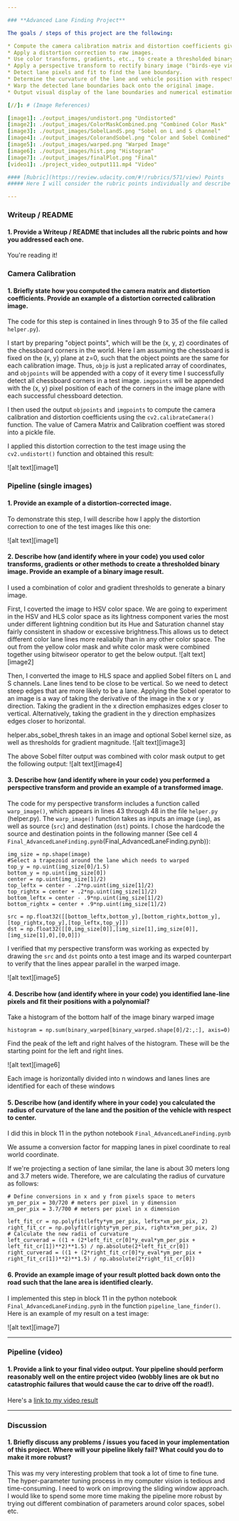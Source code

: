 ```yaml
---

### **Advanced Lane Finding Project**

The goals / steps of this project are the following:

* Compute the camera calibration matrix and distortion coefficients given a set of chessboard images.
* Apply a distortion correction to raw images.
* Use color transforms, gradients, etc., to create a thresholded binary image.
* Apply a perspective transform to rectify binary image ("birds-eye view").
* Detect lane pixels and fit to find the lane boundary.
* Determine the curvature of the lane and vehicle position with respect to center.
* Warp the detected lane boundaries back onto the original image.
* Output visual display of the lane boundaries and numerical estimation of lane curvature and vehicle position.

[//]: # (Image References)

[image1]: ./output_images/undistort.png "Undistorted"
[image2]: ./output_images/ColorMaskCombined.png "Combined Color Mask"
[image3]: ./output_images/SobelLandS.png "Sobel on L and S channel"
[image4]: ./output_images/ColorandSobel.png "Color and Sobel Combined"
[image5]: ./output_images/warped.png "Warped Image"
[image6]: ./output_images/hist.png "Histogram"
[image7]: ./output_images/finalPlot.png "Final"
[video1]: ./project_video_output111.mp4 "Video"

#### [Rubric](https://review.udacity.com/#!/rubrics/571/view) Points
##### Here I will consider the rubric points individually and describe how I addressed each point in my implementation.  

---
```

### Writeup / README

#### 1. Provide a Writeup / README that includes all the rubric points and how you addressed each one.    

You're reading it!
### Camera Calibration

#### 1. Briefly state how you computed the camera matrix and distortion coefficients. Provide an example of a distortion corrected calibration image.

The code for this step is contained in lines through 9 to 35 of the file called `helper.py`).  

I start by preparing "object points", which will be the (x, y, z) coordinates of the chessboard corners in the world. Here I am assuming the chessboard is fixed on the (x, y) plane at z=0, such that the object points are the same for each calibration image.  Thus, `objp` is just a replicated array of coordinates, and `objpoints` will be appended with a copy of it every time I successfully detect all chessboard corners in a test image.  `imgpoints` will be appended with the (x, y) pixel position of each of the corners in the image plane with each successful chessboard detection.  

I then used the output `objpoints` and `imgpoints` to compute the camera calibration and distortion coefficients using the `cv2.calibrateCamera()` function.  The value of Camera Matrix and Calibration coeffient was stored into a pickle file.

I applied this distortion correction to the test image using the `cv2.undistort()` function and obtained this result: 

![alt text][image1]

### Pipeline (single images)

#### 1. Provide an example of a distortion-corrected image.
To demonstrate this step, I will describe how I apply the distortion correction to one of the test images like this one:

![alt text][image1]

#### 2. Describe how (and identify where in your code) you used color transforms, gradients or other methods to create a thresholded binary image.  Provide an example of a binary image result.
I used a combination of color and gradient thresholds to generate a binary image.

First, I coverted the image to HSV color space. We are going to experiment in the HSV and HLS color space as its lightness component varies the most under different lightning condition but its Hue and Saturation channel stay fairly consistent in shadow or excessive brightness.This allows us to detect different color lane lines more realiabily than in any other color space.
The out from the yellow color mask and white color mask were combined together using bitwiseor operator to get the below output.
![alt text][image2]

Then, I converted the image to HLS space and applied Sobel filters on L and S channels. Lane lines tend to be close to be vertical. So we need to detect steep edges that are more likely to be a lane. Applying the Sobel operator to an image is a way of taking the derivative of the image in the x or y direction. Taking the gradient in the x direction emphasizes edges closer to vertical.  Alternatively, taking the gradient in the y direction emphasizes edges closer to horizontal.

helper.abs_sobel_thresh takes in an image and optional Sobel kernel size, as well as thresholds for gradient magnitude. 
![alt text][image3]

The above Sobel filter output was combined with color mask output to get the following output:
![alt text][image4]

#### 3. Describe how (and identify where in your code) you performed a perspective transform and provide an example of a transformed image.

The code for my perspective transform includes a function called `warp_image()`, which appears in lines 43 through 48 in the file `helper.py` (helper.py). The `warp_image()` function takes as inputs an image (`img`), as well as source (`src`) and destination (`dst`) points.  I chose the hardcode the source and destination points in the following manner (See cell 4 `Final_AdvancedLaneFinding.pynb`(Final_AdvancedLaneFinding.pynb)):

```
img_size = np.shape(image)
#Select a trapezoid around the lane which needs to warped 
top_y = np.uint(img_size[0]/1.5)
bottom_y = np.uint(img_size[0])
center = np.uint(img_size[1]/2)
top_leftx = center - .2*np.uint(img_size[1]/2)
top_rightx = center + .2*np.uint(img_size[1]/2)
bottom_leftx = center - .9*np.uint(img_size[1]/2)
bottom_rightx = center + .9*np.uint(img_size[1]/2)

src = np.float32([[bottom_leftx,bottom_y],[bottom_rightx,bottom_y],[top_rightx,top_y],[top_leftx,top_y]])
dst = np.float32([[0,img_size[0]],[img_size[1],img_size[0]],[img_size[1],0],[0,0]])

```

I verified that my perspective transform was working as expected by drawing the `src` and `dst` points onto a test image and its warped counterpart to verify that the lines appear parallel in the warped image.

![alt text][image5]

#### 4. Describe how (and identify where in your code) you identified lane-line pixels and fit their positions with a polynomial?

Take a histogram of the bottom half of the image binary warped image
```
histogram = np.sum(binary_warped[binary_warped.shape[0]/2:,:], axis=0)
```
Find the peak of the left and right halves of the histogram. These will be the starting point for the left and right lines.

![alt text][image6]

Each image is horizontally divided into n windows and lanes lines are identified for each of these windows

#### 5. Describe how (and identify where in your code) you calculated the radius of curvature of the lane and the position of the vehicle with respect to center.

I did this in block 11 in the python notebook `Final_AdvancedLaneFinding.pynb`


We assume a conversion factor for mapping lanes in pixel coordinate to real world coordinate. 

If we're projecting a section of lane similar, the lane is about 30 meters long and 3.7 meters wide. Therefore, we are calculating the radius of curvature as follows:

```
# Define conversions in x and y from pixels space to meters
ym_per_pix = 30/720 # meters per pixel in y dimension
xm_per_pix = 3.7/700 # meters per pixel in x dimension
    
left_fit_cr = np.polyfit(lefty*ym_per_pix, leftx*xm_per_pix, 2)
right_fit_cr = np.polyfit(righty*ym_per_pix, rightx*xm_per_pix, 2)
# Calculate the new radii of curvature
left_curverad = ((1 + (2*left_fit_cr[0]*y_eval*ym_per_pix + left_fit_cr[1])**2)**1.5) / np.absolute(2*left_fit_cr[0])
right_curverad = ((1 + (2*right_fit_cr[0]*y_eval*ym_per_pix + right_fit_cr[1])**2)**1.5) / np.absolute(2*right_fit_cr[0])

```

#### 6. Provide an example image of your result plotted back down onto the road such that the lane area is identified clearly.

I implemented this step in block 11 in the python notebook `Final_AdvancedLaneFinding.pynb` in the function `pipeline_lane_finder()`.  Here is an example of my result on a test image:

![alt text][image7]

---

### Pipeline (video)

#### 1. Provide a link to your final video output.  Your pipeline should perform reasonably well on the entire project video (wobbly lines are ok but no catastrophic failures that would cause the car to drive off the road!).

Here's a [link to my video result](./project_video.mp4)

---

### Discussion

#### 1. Briefly discuss any problems / issues you faced in your implementation of this project.  Where will your pipeline likely fail?  What could you do to make it more robust?

This was my very interesting problem that took a lot of time to fine tune. The hyper-parameter tuning process in my computer vision is tedious and time-consuming. I need to work on improving the sliding window approach. I would like to spend some more time making the pipeline more robust by trying out different combination of parameters around color spaces, sobel etc.
